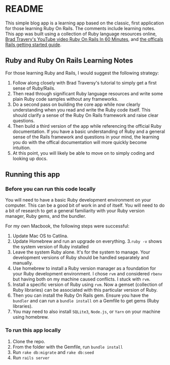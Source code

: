 # README

This simple blog app is a learning app based on the classic, first application for those
learning Ruby On Rails. The comments include learning notes. This app was built
using a collection of Ruby language resources online, [Brad Travery's YouTube
video Ruby On Rails In 60 Minutes](https://www.youtube.com/watch?v=pPy0GQJLZUM),
and [the officals Rails getting started guide](https://guides.rubyonrails.org/getting_started.html).

## Ruby and Ruby On Rails Learning Notes

For those learning Ruby and Rails, I would suggest the following strategy:

1. Follow along closely with Brad Traversy's tutorial to simply get a first sense of Ruby/Rails.
2. Then read through significant Ruby language resources and write some plain Ruby code samples without any frameworks.
3. Do a second pass on building the core app while now clearly understanding when you read and write the Ruby code itself. This should clarify a sense of the Ruby On Rails framework and raise clear questions.
4. Then build a third version of the app while referencing the official Ruby documentation. If you have a basic understanding of Ruby and a general sense of the Rails framework and questions in your mind, the learning you do with the offical documentation will more quickly become intuition.
5. At this point, you will likely be able to move on to simply coding and looking up docs.

## Running this app

### Before you can run this code locally

You will need to have a basic Ruby development environment on your computer. This can be a good bit of work in and of itself. You will need to do a bit of research to get a general familiarity with your Ruby version manager, Ruby gems, and the bundler.

For my own Macbook, the following steps were successful:

1. Update Mac OS to Catlina.
2. Update Homebrew and run an upgrade on everything. 3.`ruby -v` shows the system version of Ruby installed
3. Leave the system Ruby alone. It's for the system to manage. Your development versions of Ruby should be handled separately and manually.
4. Use homebrew to install a Ruby version manager as a foundation for your Ruby development environment. I chose `rvm` and considered `rbenv` but having both on my machine caused conflicts. I stuck with `rvm`.
5. Install a specific version of Ruby using `rvm`. Now a gemset (collection of Ruby libraries) can be associated with this particular version of Ruby.
6. Then you can install the Ruby On Rails gem. Ensure you have the `bundler` and can run a `bundle install` on a Gemfile to get gems (Ruby libraries).
7. You may need to also install `SQLite3`, `Node.js`, or `Yarn` on your machine using homebrew.

### To run this app locally

1. Clone the repo.
2. From the folder with the Gemfile, run `bundle install`
3. Run `rake db:migrate` and `rake db:seed`
4. Run `rails server`
